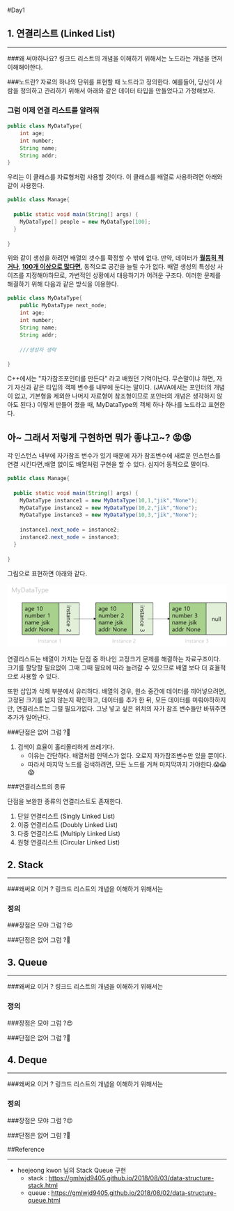 #Day1

## 1. 연결리스트 (Linked List)
***
###왜 써야하나요? 
링크드 리스트의 개념을 이해하기 위해서는 노드라는 개념을 먼저 이해해야한다.


###노드란?
자료의 하나의 단위를 표현할 때 노드라고 정의한다. 
예를들어, 당신이 사람을 정의하고 관리하기 위해서 아래와 같은 데이터 타입을 만들었다고 가정해보자. 

### 그럼 이제 연결 리스트를 알려줘 

```java
public class MyDataType{
    int age;
    int number;
    String name;
    String addr;
}

```
우리는 이 클래스를 자료형처럼 사용할 것이다. 이 클래스를 배열로 사용하려면 아래와 같이 사용한다.

```java
public class Manage{

  public static void main(String[] args) {
    MyDataType[] people = new MyDataType[100];
  }
    
}

```
위와 같이 생성을 하려면 배열의 갯수를 확정할 수 밖에 없다. 만약, 데이터가 <u>**월등히 적거나**</u>,
<u>**100개 이상으로 많다면**</u>, 동적으로 공간을 늘릴 수가 없다. 배열 생성의 특성상 사이즈를 지정해야하므로,
가변적인 상황에서 대응하기가 어려운 구조다. 이러한 문제를 해결하기 위해 다음과 같은 방식을 이용한다.

```java
public class MyDataType{
    public MyDataType next_node; 
    int age;
    int number;
    String name;
    String addr;
    
    ///생성자 생략
       
}

```
C++에서는 "자가참조포인터를 만든다" 라고 배웠던 기억이난다. 무슨말이냐 하면, 자기 자신과 같은 타입의 객체 변수를 내부에 둔다는 말이다.
(JAVA에서는 포인터의 개념이 없고, 기본형을 제외한 나머지 자료형이 참조형이므로 포인터의 개념은 생각하지 않아도 된다.) 이렇게 만들어 졌을 때, MyDataType의 객체 하나 하나를 노드라고 표현한다.

## 아~ 그래서 저렇게 구현하면 뭐가 좋냐고~?  😡😡
각 인스턴스 내부에 자가참조 변수가 있기 때문에 자가 참조변수에 새로운 인스턴스를 연결 시킨다면,배열 없이도 배열처럼 구현을 할 수 있다.
심지어 동적으로 말이다. 

```java
public class Manage{

  public static void main(String[] args) {
    MyDataType instance1 = new MyDataType(10,1,"jik","None");
    MyDataType instance2 = new MyDataType(10,2,"jik","None");
    MyDataType instance3 = new MyDataType(10,3,"jik","None");
    
    instance1.next_node = instance2;
    instance2.next_node = instance3;
  }
    
}
```
그림으로 표현하면 아래와 같다.

![img.png](img_support/img.png)

연결리스트는 배열이 가지는 단점 중 하나인 고정크기 문제를 해결하는 자료구조이다. 
크기를 할당할 필요없이 그때 그때 필요에 따라 늘려갈 수 있으므로 배열 보다 더 효율적으로 사용할 수 있다.


또한 삽입과 삭제 부분에서 유리하다. 배열의 경우, 원소 중간에 데이터를 끼어넣으려면, 고정된 크기를 넘지 않는지 확인하고, 데이터를 추가 한 뒤, 모든 데이터를 미뤄야하하지만, 연결리스트는 그럴 필요가없다. 
그냥 넣고 싶은 위치의 자가 참조 변수들만 바꿔주면 추가가 일어난다.


###단점은 없어 그럼 ?🤔
1. 검색이 효율이 홀리몰리하게 쓰레기다.
   + 이유는 간단하다. 배열처럼 인덱스가 없다. 오로지 자가참조변수만 있을 뿐이다.
   + 따라서 마지막 노드를 검색하려면, 모든 노드를 거쳐 마지막까지 가야한다.😱😱😱

###연결리스트의 종류

 단점을 보완한 종류의 연결리스트도 존재한다.
1. 단일 연결리스트 (Singly Linked List)
2. 이중 연결리스트 (Doubly Linked List)
3. 다중 연결리스트 (Multiply Linked List)
4. 원형 연결리스트 (Circular Linked List)

## 2. Stack
***
###왜써요 이거 ?
링크드 리스트의 개념을 이해하기 위해서는

### 정의


###장점은 모야 그럼 ?😍

###단점은 없어 그럼 ?🤔

## 3. Queue
***
###왜써요 이거 ?
링크드 리스트의 개념을 이해하기 위해서는


### 정의


###장점은 모야 그럼 ?😍

###단점은 없어 그럼 ?🤔

## 4. Deque
***
###왜써요 이거 ?
링크드 리스트의 개념을 이해하기 위해서는



### 정의


###장점은 모야 그럼 ?😍

###단점은 없어 그럼 ?🤔




##Reference
***
* heejeong kwon 님의 Stack Queue 구현
  + stack : https://gmlwjd9405.github.io/2018/08/03/data-structure-stack.html
  + queue : https://gmlwjd9405.github.io/2018/08/02/data-structure-queue.html